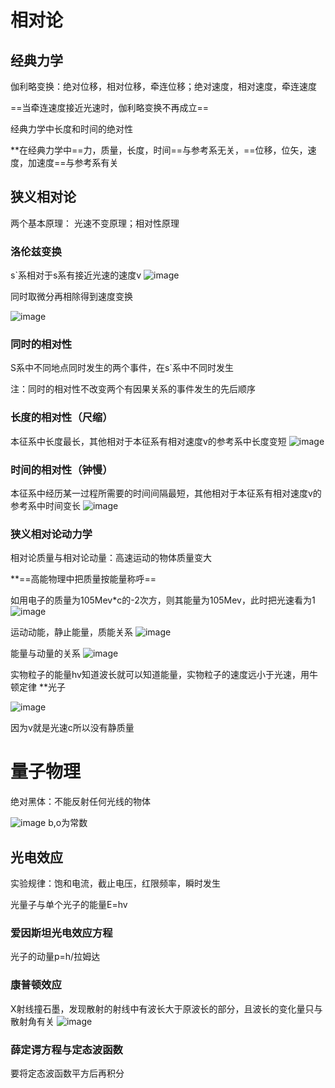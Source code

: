 # 相对论
## 经典力学
伽利略变换：绝对位移，相对位移，牵连位移；绝对速度，相对速度，牵连速度

==当牵连速度接近光速时，伽利略变换不再成立==

经典力学中长度和时间的绝对性

**在经典力学中==力，质量，长度，时间==与参考系无关，==位移，位矢，速度，加速度==与参考系有关
## 狭义相对论
两个基本原理：
光速不变原理；相对性原理

### 洛伦兹变换
s`系相对于s系有接近光速的速度v
![image](B7D11DA2AB7749C0901C213C918E8FFE)

同时取微分再相除得到速度变换

![image](C2D0563BE2594125862E8C062D43668D)
### 同时的相对性
S系中不同地点同时发生的两个事件，在s`系中不同时发生

注：同时的相对性不改变两个有因果关系的事件发生的先后顺序
### 长度的相对性（尺缩）
本征系中长度最长，其他相对于本征系有相对速度v的参考系中长度变短
![image](9FD56A3EC11E4E489DC319B21D8B9206)
### 时间的相对性（钟慢）
本征系中经历某一过程所需要的时间间隔最短，其他相对于本征系有相对速度v的参考系中时间变长
![image](EBFF99299DF9455DAABE7EAEEFB21FF0)
### 狭义相对论动力学
相对论质量与相对论动量：高速运动的物体质量变大

**==高能物理中把质量按能量称呼==

如用电子的质量为105Mev*c的-2次方，则其能量为105Mev，此时把光速看为1
![image](DF18CBEDEF32428EB9F002CC419FB01F)

运动动能，静止能量，质能关系
![image](52E045FBF1244117A7A2BEF8BFB4761A)

能量与动量的关系
![image](A3250D3F969B4118B5BBC6C6930794CE)

实物粒子的能量hv知道波长就可以知道能量，实物粒子的速度远小于光速，用牛顿定律
**光子

![image](C0DD3A62A92144A2AEA4DCA3978EDBC5)

因为v就是光速c所以没有静质量
# 量子物理  
绝对黑体：不能反射任何光线的物体

![image](F53119BEDFDF4069BEE3B34B056FCE33)
b,o为常数
## 光电效应
实验规律：饱和电流，截止电压，红限频率，瞬时发生

光量子与单个光子的能量E=hv
### 爱因斯坦光电效应方程
光子的动量p=h/拉姆达
### 康普顿效应
X射线撞石墨，发现散射的射线中有波长大于原波长的部分，且波长的变化量只与散射角有关
![image](00FA832C4FEB447A976DB5525D1ACCB8)
### 薛定谔方程与定态波函数
要将定态波函数平方后再积分